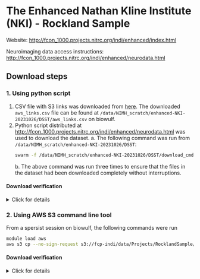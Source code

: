 # The Enhanced Nathan Kline Institute (NKI) - Rockland Sample

Website: http://fcon_1000.projects.nitrc.org/indi/enhanced/index.html

Neuroimaging data access instructions: http://fcon_1000.projects.nitrc.org/indi/enhanced/neurodata.html

## Download steps

   
### 1. Using python script

   1. CSV file with S3 links was downloaded from [here](http://fcon_1000.projects.nitrc.org/indi/enhanced/neurodata.html). The downloaded `aws_links.csv` file can be found at `/data/NIMH_scratch/enhanced-NKI-20231026/DSST/aws_links.csv` on biowulf.
   2. Python script distributed at http://fcon_1000.projects.nitrc.org/indi/enhanced/neurodata.html was used to download
   the dataset.
      a. The following command was run from `/data/NIMH_scratch/enhanced-NKI-20231026/DSST`:
      ```bash
      swarm -f /data/NIMH_scratch/enhanced-NKI-20231026/DSST/download_cmds.swarm --merge-output --job-name nki-dwnld --logdir /data/NIMH_scratch/enhanced-NKI-20231026/DSST/swarm_log
      ```
      b. The above command was run three times to ensure that the files in the dataset had been downloaded completely without interruptions.
   
#### Download verification
   <details>
      <summary> Click for details </summary>

The following table shows a summary of counts based on `aws_links.csv` file (at the time of writing):
   
|                        | Counts |
|------------------------|--------|
| Rows (or S3 filepaths) | 112716 |
| **Unique** rows        | 102924 |
| Files downloaded       |  93299 |
   
By using the distributed python script for download, only 93299 files could be downloaded due to the exclusionary conditions specified in the script. The curators have been contacted to verify whether the exclusions in sessions and files is as they intended for it or if its the case that the script is outdated. (Still awaiting reply)
   
The subset of rows/files that were excluded by the python script have been stored on `/data/NIMH_scratch/enhanced-NKI-20231026/DSST/aws_links_excluded_subset.csv`
</details>

   
### 2. Using AWS S3 command line tool

From a spersist session on biowulf, the following commands were run
```bash
module load aws
aws s3 cp --no-sign-request s3://fcp-indi/data/Projects/RocklandSample/RawDataBIDSLatest/ /data/NIMH_scratch/enhanced-NKI-20231026/via_s3_bucket/ --recursive
```

#### Download verification
<details>
      <summary> Click for details </summary>
Download still in progress
</details>



